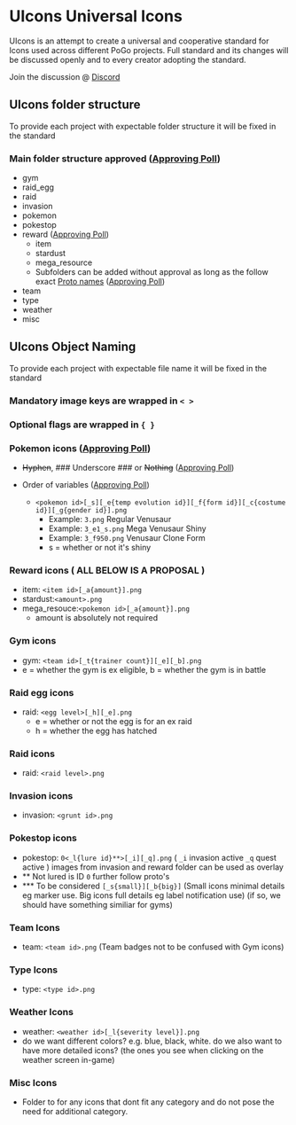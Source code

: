 # UIcons Universal Icons

UIcons is an attempt to create a universal and cooperative standard for Icons used across different PoGo projects. Full standard and its changes will be discussed openly and to every creator adopting the standard.

Join the discussion @ [Discord](https://discord.gg/cG8JwrJB6Z)

## UIcons folder structure

To provide each project with expectable folder structure it will be fixed in the standard 

### Main folder structure approved ([Approving Poll](https://discord.com/channels/795728654566817812/795778114139586590/796050026689855538))

- gym
- raid_egg
- raid
- invasion
- pokemon
- pokestop
- reward  ([Approving Poll](https://discord.com/channels/795728654566817812/795778114139586590/796468427228315648))
  - item
  - stardust
  - mega_resource
  - Subfolders can be added without approval as long as the follow exact [Proto names](https://github.com/Furtif/POGOProtos/blob/old_master/src/POGOProtos/Data/Quests/QuestReward.proto#L26) ([Approving Poll](https://discord.com/channels/795728654566817812/797833971332415529/797834489861767178))
- team
- type
- weather
- misc

## UIcons Object Naming

To provide each project with expectable file name it will be fixed in the standard 

### Mandatory image keys are wrapped in `< >`
### Optional flags are wrapped in `{ }`

### Pokemon icons ([Approving Poll](https://discord.com/channels/795728654566817812/797833971332415529/804151316460601375))
- ~~Hyphen~~, ### Underscore ### or ~~Nothing~~ ([Approving Poll](https://discord.com/channels/795728654566817812/797833971332415529/805465450863394847))
- Order of variables ([Approving Poll](https://discord.com/channels/795728654566817812/797833971332415529/805466387342426114))

  - `<pokemon id>[_s][_e{temp evolution id}][_f{form id}][_c{costume id}][_g{gender id}].png`
    - Example: `3.png` Regular Venusaur
    - Example: `3_e1_s.png` Mega Venusaur Shiny
    - Example: `3_f950.png` Venusaur Clone Form
    - s = whether or not it's shiny

### Reward icons ( ALL BELOW IS A PROPOSAL )
  - item: `<item id>[_a{amount}].png`
  - stardust:`<amount>.png`
  - mega_resouce:`<pokemon id>[_a{amount}].png`
    - amount is absolutely not required
### Gym icons
  - gym: `<team id>[_t{trainer count}][_e][_b].png`
  - e = whether the gym is ex eligible, b = whether the gym is in battle
### Raid egg icons
  - raid: `<egg level>[_h][_e].png`
    - e = whether or not the egg is for an ex raid 
    - h = whether the egg has hatched
### Raid icons
  - raid: `<raid level>.png`
### Invasion icons
  - invasion: `<grunt id>.png`
### Pokestop icons
  - pokestop: `0<_l{lure id}**>[_i][_q].png` ( `_i` invasion active `_q` quest active ) images from invasion and reward folder can be used as overlay
  - ** Not lured is ID `0` further follow proto's
  - *** To be considered `[_s{small}][_b{big}]` (Small icons minimal details eg marker use. Big icons full details eg label notification use) (if so, we should have something similiar for gyms)
### Team Icons
  - team: `<team id>.png` (Team badges not to be confused with Gym icons)
### Type Icons
  - type: `<type id>.png` 
### Weather Icons
  - weather: `<weather id>[_l{severity level}].png`
  - do we want different colors? e.g. blue, black, white. do we also want to have more detailed icons? (the ones you see when clicking on the weather screen in-game)
### Misc Icons
  - Folder to for any icons that dont fit any category and do not pose the need for additional category.
